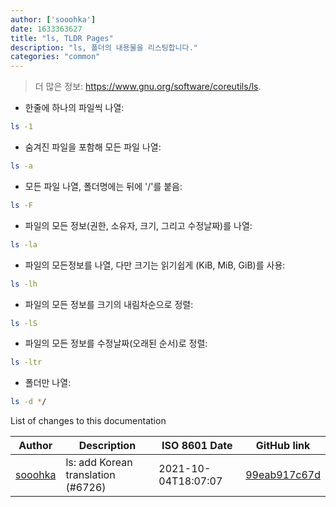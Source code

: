 ```yaml
---
author: ['sooohka']
date: 1633363627
title: "ls, TLDR Pages"
description: "ls, 폴더의 내용물을 리스팅합니다."
categories: "common"
---
```

> 더 많은 정보: <https://www.gnu.org/software/coreutils/ls>.

- 한줄에 하나의 파일씩 나열:

```bash
ls -1
```

- 숨겨진 파일을 포함해 모든 파일 나열:

```bash
ls -a
```

- 모든 파일 나열, 폴더명에는 뒤에 '/'를 붙음:

```bash
ls -F
```

- 파일의 모든 정보(권한, 소유자, 크기, 그리고 수정날짜)를 나열:

```bash
ls -la
```

- 파일의 모든정보를 나열, 다만 크기는 읽기쉽게 (KiB, MiB, GiB)를 사용:

```bash
ls -lh
```

- 파일의 모든 정보를 크기의 내림차순으로 정렬:

```bash
ls -lS
```

- 파일의 모든 정보를 수정날짜(오래된 순서)로 정렬:

```bash
ls -ltr
```

- 폴더만 나열:

```bash
ls -d */
```
List of changes to this documentation


Author | Description | ISO 8601 Date | GitHub link
------|-----|-----|-----
[sooohka](mailto:shkorea1004@gmail.com) | ls: add Korean translation (#6726) | 2021-10-04T18:07:07 | [99eab917c67d](https://github.com/tldr-pages/tldr/commit/99eab917c67dde0c525c57526b0f3c3fd9c1be67)

